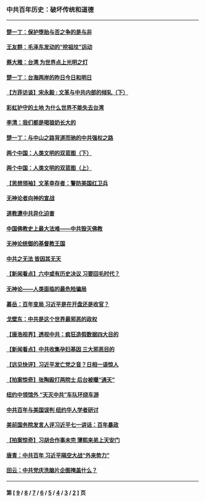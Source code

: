 ### 中共百年历史：破坏传统和道德
---
#### [楚一丁：保护堕胎与否之争的是与非](../../pages/nf1176114/n13815642.md?09260430) 
#### [王友群：毛泽东发动的“挖祖坟”运动](../../pages/nf1176114/n13723639.md?09260430) 
#### [蔡大雅：台湾 为世界点上光明之灯](../../pages/nf1176114/n13531530.md?09260430) 
#### [楚一丁：台海两岸的昨日今日和明日](../../pages/nf1176114/n13531468.md?09260430) 
#### [【方菲访谈】宋永毅 : 文革与中共内部的倾轧（下）](../../pages/nf1176114/n13486836.md?09260430) 
#### [彩虹护守的土地 为什么世界不能失去台湾](../../pages/nf1176114/n13476849.md?09260430) 
#### [李清：我们都是喝狼奶长大的](../../pages/nf1176114/n13471478.md?09260430) 
#### [楚一丁：与中山之路背道而驰的中共强权之路](../../pages/nf1176114/n13437270.md?09260430) 
#### [两个中国：人类文明的双蓝图（下）](../../pages/nf1176114/n13423132.md?09260430) 
#### [两个中国：人类文明的双蓝图（上）](../../pages/nf1176114/n13422687.md?09260430) 
#### [【思想领袖】文革幸存者：警防美国红卫兵](../../pages/nf1176114/n13339289.md?09260430) 
#### [无神论者向神的宣战](../../pages/nf1176114/n13281535.md?09260430) 
#### [道教遭中共异化迫害](../../pages/nf1176114/n13281463.md?09260430) 
#### [中国佛教史上最大法难——中共毁灭佛教](../../pages/nf1176114/n13281397.md?09260430) 
#### [无神论统御的基督教王国](../../pages/nf1176114/n13281280.md?09260430) 
#### [中共之无法 皆因其无天](../../pages/nf1176114/n13281088.md?09260430) 
#### [【新闻看点】六中或有历史决议 习要回毛时代？](../../pages/nf1176114/n13222895.md?09260430) 
#### [无神论——人类面临的最危险骗局](../../pages/nf1176114/n13196137.md?09260430) 
#### [慕岳：百年变局 习近平是在开盘还是收官？](../../pages/nf1176114/n13206516.md?09260430) 
#### [戈壁东：中共是这个世界最邪恶的政权](../../pages/nf1176114/n13085641.md?09260430) 
#### [【唐浩视界】透视中共：疯狂造假数据四大目的](../../pages/nf1176114/n13080590.md?09260430) 
#### [【新闻看点】中共收集孕妇基因 三大邪恶目的](../../pages/nf1176114/n13077182.md?09260430) 
#### [【远见快评】习近平发亡党之音？日相一语惊人](../../pages/nf1176114/n13074809.md?09260430) 
#### [【拍案惊奇】张陶殴打两院士 后台被曝“通天”](../../pages/nf1176114/n13070496.md?09260430) 
#### [纽约中领馆外 “天灭中共”车队环绕车游](../../pages/nf1176114/n13070693.md?09260430) 
#### [中共百年与美国误判 纽约华人学者研讨](../../pages/nf1176114/n13067969.md?09260430) 
#### [美前国务院发言人评习近平七一讲话：百年暴政](../../pages/nf1176114/n13066986.md?09260430) 
#### [【拍案惊奇】习胡合作事未完 薄熙来弟上天安门](../../pages/nf1176114/n13065867.md?09260430) 
#### [唐青：中共百年 习近平隔空大战“外来势力”](../../pages/nf1176114/n13065976.md?09260430) 
#### [田云：中共党庆洗脑片企图掩盖什么？](../../pages/nf1176114/n13064395.md?09260430) 

---
#### 第 [ [9](./9.md?09260430) / [8](./8.md?09260430) / [7](./7.md?09260430) / [6](./6.md?09260430) / [5](./5.md?09260430) / [4](./4.md?09260430) / [3](./3.md?09260430) / [2](./2.md?09260430) ] 页
